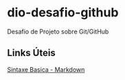 # dio-desafio-github
Desafio de Projeto sobre Git/GitHub

## Links Úteis
[Sintaxe Basica - Markdown](https://www.markdownguide.org/basic-syntax/)
